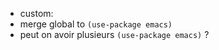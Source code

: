 - custom:
- merge global to `(use-package emacs)`
- peut on avoir plusieurs `(use-package emacs)` ?
